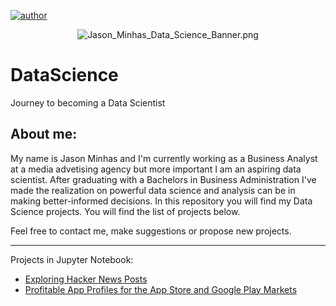 [![author](https://badgen.net/badge/Author/Jason_Minhas/blue)](https://www.linkedin.com/in/jasonminhas/)

<p align="center">
  <img src="https://raw.githubusercontent.com/JasonMinhas/DataScience/master/Images/Jason_Minhas_Data_Science_Banner.png" alt="Jason_Minhas_Data_Science_Banner.png" border="0" />
</p>

# DataScience
Journey to becoming a Data Scientist
## About me:

My name is Jason Minhas and I'm currently working as a Business Analyst at a media advetising agency but more important I am an aspiring data scientist. After graduating with a Bachelors in Business Administration I've made the realization on powerful data science and analysis can be in making better-informed decisions.  In this repository you will find my Data Science projects. You will find the list of projects below.

Feel free to contact me, make suggestions or propose new projects.

***

Projects in Jupyter Notebook:

* [Exploring Hacker News Posts](sdfsd)
* [Profitable App Profiles for the App Store and Google Play Markets](https://github.com/JasonMinhas/DataScience/blob/master/Profitable%20App%20Profiles%20for%20the%20App%20Store%20and%20Google%20Play%20Markets/Profitable%20App%20Profiles%20for%20the%20App%20Store%20and%20Google%20Play%20Store.ipynb)
